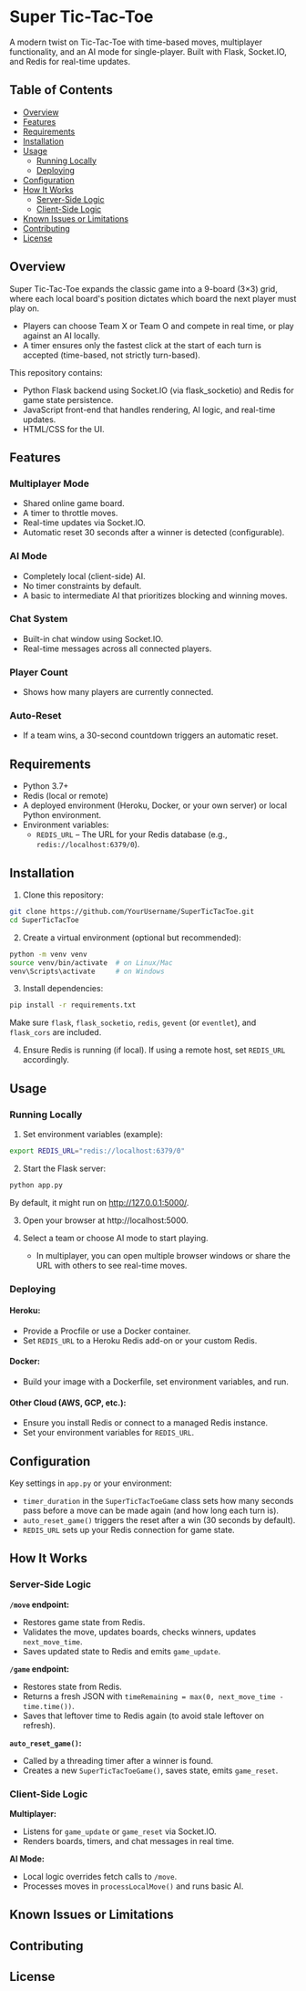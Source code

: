 # Super Tic-Tac-Toe

A modern twist on Tic-Tac-Toe with time-based moves, multiplayer functionality, and an AI mode for single-player. Built with Flask, Socket.IO, and Redis for real-time updates.

## Table of Contents
- [Overview](#overview)
- [Features](#features)
- [Requirements](#requirements)
- [Installation](#installation)
- [Usage](#usage)
  - [Running Locally](#running-locally)
  - [Deploying](#deploying)
- [Configuration](#configuration)
- [How It Works](#how-it-works)
  - [Server-Side Logic](#server-side-logic)
  - [Client-Side Logic](#client-side-logic)
- [Known Issues or Limitations](#known-issues-or-limitations)
- [Contributing](#contributing)
- [License](#license)

## Overview

Super Tic-Tac-Toe expands the classic game into a 9-board (3×3) grid, where each local board's position dictates which board the next player must play on.
- Players can choose Team X or Team O and compete in real time, or play against an AI locally.
- A timer ensures only the fastest click at the start of each turn is accepted (time-based, not strictly turn-based).

This repository contains:

- Python Flask backend using Socket.IO (via flask_socketio) and Redis for game state persistence.
- JavaScript front-end that handles rendering, AI logic, and real-time updates.
- HTML/CSS for the UI.

## Features

### Multiplayer Mode

- Shared online game board.
- A timer to throttle moves.
- Real-time updates via Socket.IO.
- Automatic reset 30 seconds after a winner is detected (configurable).

### AI Mode

- Completely local (client-side) AI.
- No timer constraints by default.
- A basic to intermediate AI that prioritizes blocking and winning moves.

### Chat System

- Built-in chat window using Socket.IO.
- Real-time messages across all connected players.

### Player Count

- Shows how many players are currently connected.

### Auto-Reset

- If a team wins, a 30-second countdown triggers an automatic reset.

## Requirements

- Python 3.7+
- Redis (local or remote)
- A deployed environment (Heroku, Docker, or your own server) or local Python environment.
- Environment variables:
  - `REDIS_URL` – The URL for your Redis database (e.g., `redis://localhost:6379/0`).

## Installation

1. Clone this repository:

```bash
git clone https://github.com/YourUsername/SuperTicTacToe.git
cd SuperTicTacToe
```

2. Create a virtual environment (optional but recommended):

```bash
python -m venv venv
source venv/bin/activate  # on Linux/Mac
venv\Scripts\activate     # on Windows
```

3. Install dependencies:

```bash
pip install -r requirements.txt
```
Make sure `flask`, `flask_socketio`, `redis`, `gevent` (or `eventlet`), and `flask_cors` are included.

4. Ensure Redis is running (if local). If using a remote host, set `REDIS_URL` accordingly.

## Usage

### Running Locally

1. Set environment variables (example):

```bash
export REDIS_URL="redis://localhost:6379/0"
```

2. Start the Flask server:

```bash
python app.py
```
By default, it might run on http://127.0.0.1:5000/.

3. Open your browser at http://localhost:5000.

4. Select a team or choose AI mode to start playing.
   - In multiplayer, you can open multiple browser windows or share the URL with others to see real-time moves.

### Deploying

#### Heroku:
- Provide a Procfile or use a Docker container.
- Set `REDIS_URL` to a Heroku Redis add-on or your custom Redis.

#### Docker:
- Build your image with a Dockerfile, set environment variables, and run.

#### Other Cloud (AWS, GCP, etc.):
- Ensure you install Redis or connect to a managed Redis instance.
- Set your environment variables for `REDIS_URL`.

## Configuration

Key settings in `app.py` or your environment:

- `timer_duration` in the `SuperTicTacToeGame` class sets how many seconds pass before a move can be made again (and how long each turn is).
- `auto_reset_game()` triggers the reset after a win (30 seconds by default).
- `REDIS_URL` sets up your Redis connection for game state.

## How It Works

### Server-Side Logic

**`/move` endpoint:**
- Restores game state from Redis.
- Validates the move, updates boards, checks winners, updates `next_move_time`.
- Saves updated state to Redis and emits `game_update`.

**`/game` endpoint:**
- Restores state from Redis.
- Returns a fresh JSON with `timeRemaining = max(0, next_move_time - time.time())`.
- Saves that leftover time to Redis again (to avoid stale leftover on refresh).

**`auto_reset_game()`:**
- Called by a threading timer after a winner is found.
- Creates a new `SuperTicTacToeGame()`, saves state, emits `game_reset`.

### Client-Side Logic

**Multiplayer:**
- Listens for `game_update` or `game_reset` via Socket.IO.
- Renders boards, timers, and chat messages in real time.

**AI Mode:**
- Local logic overrides fetch calls to `/move`.
- Processes moves in `processLocalMove()` and runs basic AI.

## Known Issues or Limitations

<!-- Add any known issues or limitations here -->

## Contributing

<!-- Add contribution guidelines here -->

## License

<!-- Add license information here -->